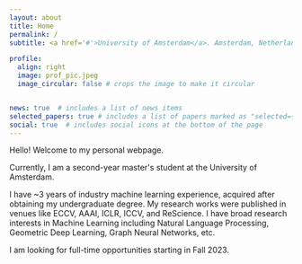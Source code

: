 ```yaml
---
layout: about
title: Home
permalink: /
subtitle: <a href='#'>University of Amsterdam</a>. Amsterdam, Netherlands.

profile:
  align: right
  image: prof_pic.jpeg
  image_circular: false # crops the image to make it circular


news: true  # includes a list of news items
selected_papers: true # includes a list of papers marked as "selected={true}"
social: true  # includes social icons at the bottom of the page
---
```


Hello! Welcome to my personal webpage.

Currently, I am a second-year master's student at the University of Amsterdam.

I have ~3 years of industry machine learning experience, acquired after obtaining my undergraduate degree. My research works were published in venues like ECCV, AAAI, ICLR, ICCV, and ReScience.
I have broad research interests in Machine Learning including Natural Language Processing, Geometric Deep Learning, Graph Neural Networks, etc.

I am looking for full-time opportunities starting in Fall 2023.

